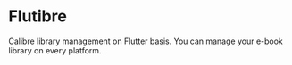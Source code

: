 # Flutibre

Calibre library management on Flutter basis. You can manage your e-book library on every platform.

